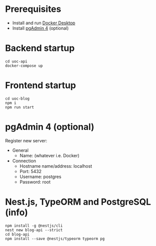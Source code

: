 # Prerequisites
- Install and run [Docker Desktop](https://www.docker.com/products/docker-desktop/)
- Install [pgAdmin 4](https://www.pgadmin.org/download/pgadmin-4-macos/) (optional)

# Backend startup
```
cd uoc-api
docker-compose up
```

# Frontend startup
```
cd uoc-blog
npm i
npm run start
```

# pgAdmin 4 (optional)
Register new server:
- General
  - Name: (whatever i.e. Docker)
- Connection
  - Hostname name/address: localhost
  - Port: 5432
  - Username: postgres
  - Password: root

# Nest.js, TypeORM and PostgreSQL (info)
```
npm install -g @nestjs/cli
nest new blog-api --strict
cd blog-api
npm install --save @nestjs/typeorm typeorm pg
```
